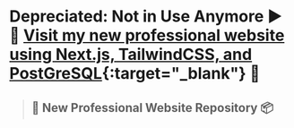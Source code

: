 # Depreciated: Not in Use Anymore ► 🔗 [Visit my new professional website using Next.js, TailwindCSS, and PostGreSQL](https://mitch-duffy.vercel.app/){:target="_blank"} 🔗 # 
> ## 💾 New Professional Website Repository 📦
